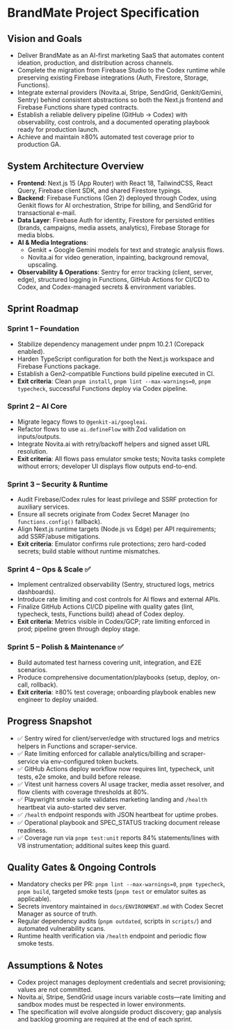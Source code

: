 # BrandMate Project Specification

## Vision and Goals
- Deliver BrandMate as an AI-first marketing SaaS that automates content ideation, production, and distribution across channels.
- Complete the migration from Firebase Studio to the Codex runtime while preserving existing Firebase integrations (Auth, Firestore, Storage, Functions).
- Integrate external providers (Novita.ai, Stripe, SendGrid, Genkit/Gemini, Sentry) behind consistent abstractions so both the Next.js frontend and Firebase Functions share typed contracts.
- Establish a reliable delivery pipeline (GitHub → Codex) with observability, cost controls, and a documented operating playbook ready for production launch.
- Achieve and maintain ≥80% automated test coverage prior to production GA.

## System Architecture Overview
- **Frontend**: Next.js 15 (App Router) with React 18, TailwindCSS, React Query, Firebase client SDK, and shared Firestore typings.
- **Backend**: Firebase Functions (Gen 2) deployed through Codex, using Genkit flows for AI orchestration, Stripe for billing, and SendGrid for transactional e-mail.
- **Data Layer**: Firebase Auth for identity, Firestore for persisted entities (brands, campaigns, media assets, analytics), Firebase Storage for media blobs.
- **AI & Media Integrations**:
  - Genkit + Google Gemini models for text and strategic analysis flows.
  - Novita.ai for video generation, inpainting, background removal, upscaling.
- **Observability & Operations**: Sentry for error tracking (client, server, edge), structured logging in Functions, GitHub Actions for CI/CD to Codex, and Codex-managed secrets & environment variables.

## Sprint Roadmap
### Sprint 1 – Foundation
- Stabilize dependency management under pnpm 10.2.1 (Corepack enabled).
- Harden TypeScript configuration for both the Next.js workspace and Firebase Functions package.
- Establish a Gen2-compatible Functions build pipeline executed in CI.
- **Exit criteria**: Clean `pnpm install`, `pnpm lint --max-warnings=0`, `pnpm typecheck`, successful Functions deploy via Codex pipeline.

### Sprint 2 – AI Core
- Migrate legacy flows to `@genkit-ai/googleai`.
- Refactor flows to use `ai.defineFlow` with Zod validation on inputs/outputs.
- Integrate Novita.ai with retry/backoff helpers and signed asset URL resolution.
- **Exit criteria**: All flows pass emulator smoke tests; Novita tasks complete without errors; developer UI displays flow outputs end-to-end.

### Sprint 3 – Security & Runtime
- Audit Firebase/Codex rules for least privilege and SSRF protection for auxiliary services.
- Ensure all secrets originate from Codex Secret Manager (no `functions.config()` fallback).
- Align Next.js runtime targets (Node.js vs Edge) per API requirements; add SSRF/abuse mitigations.
- **Exit criteria**: Emulator confirms rule protections; zero hard-coded secrets; build stable without runtime mismatches.

### Sprint 4 – Ops & Scale ✅
- Implement centralized observability (Sentry, structured logs, metrics dashboards).
- Introduce rate limiting and cost controls for AI flows and external APIs.
- Finalize GitHub Actions CI/CD pipeline with quality gates (lint, typecheck, tests, Functions build) ahead of Codex deploy.
- **Exit criteria**: Metrics visible in Codex/GCP; rate limiting enforced in prod; pipeline green through deploy stage.

### Sprint 5 – Polish & Maintenance ✅
- Build automated test harness covering unit, integration, and E2E scenarios.
- Produce comprehensive documentation/playbooks (setup, deploy, on-call, rollback).
- **Exit criteria**: ≥80% test coverage; onboarding playbook enables new engineer to deploy unaided.

## Progress Snapshot
- ✅ Sentry wired for client/server/edge with structured logs and metrics helpers in Functions and scraper-service.
- ✅ Rate limiting enforced for callable analytics/billing and scraper-service via env-configured token buckets.
- ✅ GitHub Actions deploy workflow now requires lint, typecheck, unit tests, e2e smoke, and build before release.
- ✅ Vitest unit harness covers AI usage tracker, media asset resolver, and flow clients with coverage thresholds at 80%.
- ✅ Playwright smoke suite validates marketing landing and `/health` heartbeat via auto-started dev server.
- ✅ `/health` endpoint responds with JSON heartbeat for uptime probes.
- ✅ Operational playbook and SPEC_STATUS tracking document release readiness.
- ✅ Coverage run via `pnpm test:unit` reports 84% statements/lines with V8 instrumentation; additional suites keep this guard.

## Quality Gates & Ongoing Controls
- Mandatory checks per PR: `pnpm lint --max-warnings=0`, `pnpm typecheck`, `pnpm build`, targeted smoke tests (`pnpm test` or emulator suites as applicable).
- Secrets inventory maintained in `docs/ENVIRONMENT.md` with Codex Secret Manager as source of truth.
- Regular dependency audits (`pnpm outdated`, scripts in `scripts/`) and automated vulnerability scans.
- Runtime health verification via `/health` endpoint and periodic flow smoke tests.

## Assumptions & Notes
- Codex project manages deployment credentials and secret provisioning; values are not committed.
- Novita.ai, Stripe, SendGrid usage incurs variable costs—rate limiting and sandbox modes must be respected in lower environments.
- The specification will evolve alongside product discovery; gap analysis and backlog grooming are required at the end of each sprint.
